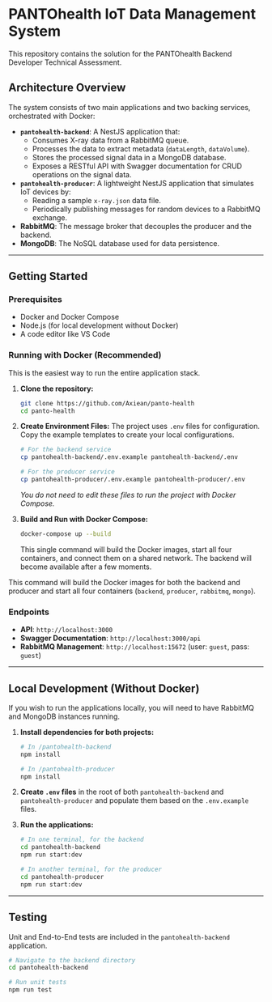 # PANTOhealth IoT Data Management System

This repository contains the solution for the PANTOhealth Backend Developer Technical Assessment.

## Architecture Overview

The system consists of two main applications and two backing services, orchestrated with Docker:

- **`pantohealth-backend`**: A NestJS application that:
  - Consumes X-ray data from a RabbitMQ queue.
  - Processes the data to extract metadata (`dataLength`, `dataVolume`).
  - Stores the processed signal data in a MongoDB database.
  - Exposes a RESTful API with Swagger documentation for CRUD operations on the signal data.
- **`pantohealth-producer`**: A lightweight NestJS application that simulates IoT devices by:
  - Reading a sample `x-ray.json` data file.
  - Periodically publishing messages for random devices to a RabbitMQ exchange.
- **RabbitMQ**: The message broker that decouples the producer and the backend.
- **MongoDB**: The NoSQL database used for data persistence.

---

## Getting Started

### Prerequisites

- Docker and Docker Compose
- Node.js (for local development without Docker)
- A code editor like VS Code

### Running with Docker (Recommended)

This is the easiest way to run the entire application stack.

1.  **Clone the repository:**

    ```bash
    git clone https://github.com/Axiean/panto-health
    cd panto-health
    ```

2.  **Create Environment Files:**
    The project uses `.env` files for configuration. Copy the example templates to create your local configurations.

    ```bash
    # For the backend service
    cp pantohealth-backend/.env.example pantohealth-backend/.env

    # For the producer service
    cp pantohealth-producer/.env.example pantohealth-producer/.env
    ```

    _You do not need to edit these files to run the project with Docker Compose._

3.  **Build and Run with Docker Compose:**
    ```bash
    docker-compose up --build
    ```
    This single command will build the Docker images, start all four containers, and connect them on a shared network. The backend will become available after a few moments.

This command will build the Docker images for both the backend and producer and start all four containers (`backend`, `producer`, `rabbitmq`, `mongo`).

### Endpoints

- **API**: `http://localhost:3000`
- **Swagger Documentation**: `http://localhost:3000/api`
- **RabbitMQ Management**: `http://localhost:15672` (user: `guest`, pass: `guest`)

---

## Local Development (Without Docker)

If you wish to run the applications locally, you will need to have RabbitMQ and MongoDB instances running.

1.  **Install dependencies for both projects:**

    ```bash
    # In /pantohealth-backend
    npm install

    # In /pantohealth-producer
    npm install
    ```

2.  **Create `.env` files** in the root of both `pantohealth-backend` and `pantohealth-producer` and populate them based on the `.env.example` files.

3.  **Run the applications:**

    ```bash
    # In one terminal, for the backend
    cd pantohealth-backend
    npm run start:dev

    # In another terminal, for the producer
    cd pantohealth-producer
    npm run start:dev
    ```

---

## Testing

Unit and End-to-End tests are included in the `pantohealth-backend` application.

```bash
# Navigate to the backend directory
cd pantohealth-backend

# Run unit tests
npm run test

```
